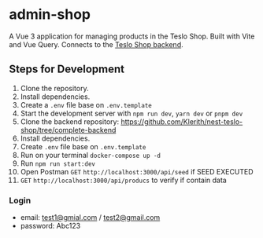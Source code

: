 # admin-shop

A Vue 3 application for managing products in the Teslo Shop.
Built with Vite and Vue Query.
Connects to the [Teslo Shop backend](https://github.com/Klerith/nest-teslo-shop/tree/complete-backend).

## Steps for Development

1. Clone the repository.
2. Install dependencies.
3. Create a `.env` file base on `.env.template`
4. Start the development server with `npm run dev`, `yarn dev` or `pnpm dev`
5. Clone the backend repository: https://github.com/Klerith/nest-teslo-shop/tree/complete-backend
6. Install dependencies.
7. Create `.env` file base on `.env.template`
8. Run on your terminal `docker-compose up -d`
9. Run `npm run start:dev`
10. Open Postman `GET` `http://localhost:3000/api/seed` if SEED EXECUTED
11. `GET` `http://localhost:3000/api/producs` to verify if contain data

### Login
* email: test1@gmial.com / test2@gmail.com
* password: Abc123
